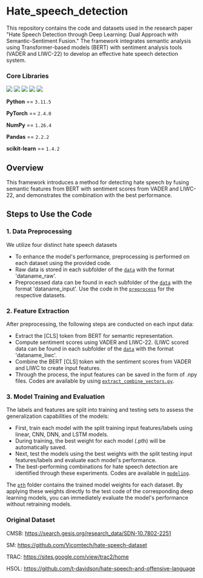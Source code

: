 # Hate_speech_detection

This repository contains the code and datasets used in the research paper "Hate Speech Detection through Deep Learning: Dual Approach with Semantic-Sentiment Fusion." The framework integrates semantic analysis using Transformer-based models (BERT) with sentiment analysis tools (VADER and LIWC-22) to develop an effective hate speech detection system.

### Core Libraries 
<img src="https://img.shields.io/badge/Python-3776AB?style=for-the-badge&logo=Python&logoColor=white"> <img src="https://img.shields.io/badge/PyTorch-EE4C2C?style=for-the-badge&logo=PyTorch&logoColor=white"> <img src="https://img.shields.io/badge/NumPy-013243?style=for-the-badge&logo=NumPy&logoColor=white"> <img src="https://img.shields.io/badge/Pandas-150458?style=for-the-badge&logo=Pandas&logoColor=white"> <img src="https://img.shields.io/badge/scikit-learn-F7931E?style=for-the-badge&logo=scikit-learn&logoColor=white"> 

**Python** == `3.11.5`

**PyTorch** == `2.4.0`

**NumPy** == `1.26.4`

**Pandas** == `2.2.2`

**scikit-learn** == `1.4.2`

## Overview
This framework introduces a method for detecting hate speech by fusing semantic features from BERT with sentiment scores from VADER and LIWC-22, and demonstrates the combination with the best performance.

## Steps to Use the Code
### 1. Data Preprocessing
We utilize four distinct hate speech datasets
- To enhance the model's performance, preprocessing is performed on each dataset using the provided code.
- Raw data is stored in each subfolder of the [`data`](./data) with the format 'dataname_raw'.
- Preprocessed data can be found in each subfolder of the  [`data`](./data) with the format 'dataname_input'. 
Use the code in the [`preprocess`](code/preprocess) for the respective datasets.

### 2. Feature Extraction
After preprocessing, the following steps are conducted on each input data:
- Extract the [CLS] token from BERT for semantic representation.
- Compute sentiment scores using VADER and LIWC-22. (LIWC scored data can be found in each subfolder of the  [`data`](./data) with the format 'dataname_liwc'.
- Combine the BERT [CLS] token with the sentiment scores from VADER and LIWC to create input features.
- Through the process, the input features can be saved in the form of .npy files.
Codes are available by using [`extract_combine_vectors.py`](code/extract_combine_vectors.py).

### 3. Model Training and Evaluation
The labels and features are split into training and testing sets to assess the generalization capabilities of the models: 
- First, train each model with the split training input features/labels using linear, CNN, DNN, and LSTM models.
- During training, the best weight for each model (.pth) will be automatically saved.
- Next, test the models using the best weights with the split testing input features/labels and evaluate each model's performance.
- The best-performing combinations for hate speech detection are identified through these experiments.
Codes are available in [`modeling`](code/modeling).

The [`pth`](./pth) folder contains the trained model weights for each dataset. By applying these weights directly to the test code of the corresponding deep learning models, you can immediately evaluate the model's performance without retraining models.

### Original Dataset
CMSB: https://search.gesis.org/research_data/SDN-10.7802-2251

SM: https://github.com/Vicomtech/hate-speech-dataset 

TRAC: https://sites.google.com/view/trac2/home

HSOL: https://github.com/t-davidson/hate-speech-and-offensive-language
